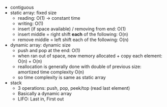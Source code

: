 - contiguous
- static array: fixed size
    * reading: O(1) -> constant time
    * writing: O(1)
    * insert (if space available) / removing from end: O(1)
    * insert middle = right shift **each** of the following: O(n)
    * remove middle = left shift each of the following: O(n)
- dynamic array: dynamic size
    * push and pop at the end: O(1)
    * when ran out of space, new memory allocated + copy each element: O(n) + O(n)
    * reallocation is generally done with double of previous size: amortized time complexity O(n)
    * so time complexity is same as static array
- stack
    * 3 operations: push, pop, peek/top (read last element)
    * Basically a dynamic array
    * LIFO: Last in, First out

